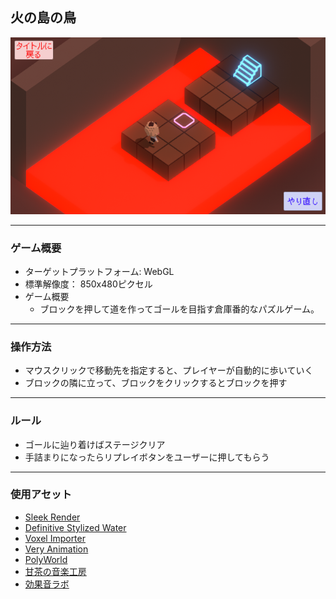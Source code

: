 ## 火の島の鳥

![スクリーンショット](img.png)

---

### ゲーム概要
- ターゲットプラットフォーム: WebGL
- 標準解像度： 850x480ピクセル
- ゲーム概要
  - ブロックを押して道を作ってゴールを目指す倉庫番的なパズルゲーム。

---

### 操作方法
- マウスクリックで移動先を指定すると、プレイヤーが自動的に歩いていく
- ブロックの隣に立って、ブロックをクリックするとブロックを押す

---

### ルール
- ゴールに辿り着けばステージクリア
- 手詰まりになったらリプレイボタンをユーザーに押してもらう

---

### 使用アセット
- [Sleek Render](https://assetstore.unity.com/packages/vfx/shaders/fullscreen-camera-effects/sleek-render-mobile-post-processing-stack-103628)
- [Definitive Stylized Water](https://assetstore.unity.com/packages/vfx/shaders/definitive-stylized-water-87062)
- [Voxel Importer](https://assetstore.unity.com/packages/tools/modeling/voxel-importer-62914)
- [Very Animation](https://assetstore.unity.com/packages/tools/animation/very-animation-96826)
- [PolyWorld](https://assetstore.unity.com/packages/3d/environments/landscapes/polyworld-woodland-low-poly-toolkit-18572)
- [甘茶の音楽工房](http://amachamusic.chagasi.com/)
- [効果音ラボ](https://soundeffect-lab.info/)
